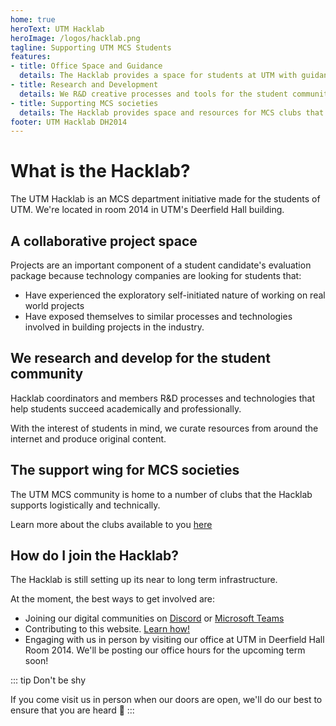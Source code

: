 ```yaml
---
home: true
heroText: UTM Hacklab
heroImage: /logos/hacklab.png
tagline: Supporting UTM MCS Students
features:
- title: Office Space and Guidance
  details: The Hacklab provides a space for students at UTM with guidance on their academic and professional roadmaps by students from the community. 
- title: Research and Development
  details: We R&D creative processes and tools for the student community to succeed. 
- title: Supporting MCS societies
  details: The Hacklab provides space and resources for MCS clubs that serve particular student needs and concerns.   
footer: UTM Hacklab DH2014
--- 
```


# What is the Hacklab?

The UTM Hacklab is an MCS department initiative made for the students of UTM. We're located in room 2014 in UTM's Deerfield Hall building. 

## A collaborative project space

Projects are an important component of a student candidate's evaluation package because technology companies are looking for students that:

- Have experienced the exploratory self-initiated nature of working on real world projects
- Have exposed themselves to similar processes and technologies involved in building projects in the industry. 

## We research and develop for the student community

Hacklab coordinators and members R&D processes and technologies that help students succeed academically and professionally.

With the interest of students in mind, we curate resources from around the internet and produce original content. 

<ResourcesGrid :items="items"/>

## The support wing for MCS societies

The UTM MCS community is home to a number of clubs that the Hacklab supports logistically and technically.

Learn more about the clubs available to you [here](/clubs)


## How do I join the Hacklab?


The Hacklab is still setting up its near to long term infrastructure. 

At the moment, the best ways to get involved are:

- Joining our digital communities on [Discord](https://discord.gg/gPX54wF) or  [Microsoft Teams](https://teams.microsoft.com/l/team/19%3a9a293cfeb0d44967babe95ceaeff8fe2%40thread.skype/conversations?groupId=2dba53aa-e8b2-4a9b-a206-92677860a263&tenantId=78aac226-2f03-4b4d-9037-b46d56c55210)
- Contributing to this website. [Learn how!](/contributing)
- Engaging with us in person by visiting our office at UTM in Deerfield Hall Room 2014. We'll be posting our office hours for the upcoming term soon!

::: tip Don't be shy

If you come visit us in person when our doors are open, we'll do our best to ensure that you are heard :slightly_smiling_face:
:::

<script>
export default {
  data() {
    return {
      items: [
        {
          title: "Course Supplements",
          icon: "course-supplements.svg",
          link: "/resources/courses/",
          desc: "Curated tools resources that supplement UTM course content!"
        },
        {
          title: "Glossary",
          icon: "glossary.svg",
          link: "/glossary/",
          desc:
            "Build your understanding of technical terminology!"
        },
        {
          title: "Robotics",
          icon: "robotics.svg",
          link: "/resources/robotics/",
          desc:
            "Embedded intelligence is everywhere... Robotics isn't just the future, it's the now!"
        },
        {
          title: "Resume",
          icon: "resume.svg",
          link: "/resources/resume/",
          desc:
            "Learn how to stand out with the first piece of information employers see about you."
        },
        {
          title: "Design",
          icon: "design.svg",
          link: "/resources/design/",
          desc:
            "Often, people think design is about the way things look. That’s just one element of design!"
        },
        {
          title: "Mindset",
          icon: "mindset.svg",
          link: "/resources/mindset/",
          desc:
            "Cultivating a growth mindset can help us overcome limiting beliefs about our capabilities!"
        },
        {
          title: "Curated Collections",
          icon: "collections.svg",
          link: "/resources/collections/",
          desc:
            "The best content from the internet can help you filter the signal from the noise."
        },
        {
          title: "Android Development",
          icon: "android.svg",
          link: "/resources/android/",
          desc:
            "Build apps for phones, tablets, cars and the next billion mobile users on Android!"
        },
        {
          title: "Web Development",
          icon: "web.svg",
          link: "/resources/web/",
          desc:
            "Build sites and apps for the world's open and universal computing platform!"
        },
        {
          title: "Podcasts",
          icon: "podcast.svg",
          link: "/resources/podcasts/",
          desc:
            "Learn on the go with entertaining, informative, and awe-inspiring podcasts!"
        },
        {
          title: "Vue",
          icon: "vue.svg",
          link: "/resources/vue/",
          desc:
            "Develop web applications easily with a community powered javascript framework!"
        }, 
        {
          title: "Docker",
          icon: "docker.svg",
          link: "/resources/docker/",
          desc:
            "Containerize your applications with ease and deploy them anywhere!"
        },
        {
          title: "ReactJS",
          icon: "react.svg",
          link: "/resources/react/",
          desc:
            "A JavaScript Library for building dynamic user interfaces"
        },
        {
          title: "React Native",
          icon: "react-native.svg",
          link: "/resources/react-native/",
          desc:
            "React Native is a JS framework for writing natively rendering mobile applications for iOS and Android!"
        },
      ]
    }
  }
}
</script>
